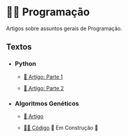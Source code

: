 # 👨‍💻 Programação

Artigos sobre assuntos gerais de Programação.

## Textos

- ### Python
  - [📑 Artigo: Parte 1](https://medium.com/turing-talks/turing-talks-4-python-parte-1-29b8d9efd0a5)

  - [📑 Artigo: Parte 2](https://medium.com/turing-talks/turing-talks-5-python-parte-2-97198bae699e)

- ### Algoritmos Genéticos
  - [📑 Artigo](https://medium.com/turing-talks/turing-talks-8-algoritmos-gen%C3%A9ticos-a791c25bd7ba)

  - [👩‍💻 Código]() 🚧 Em Construção 🚧